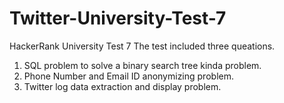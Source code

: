 # Twitter-University-Test-7
HackerRank University Test 7
The test included three queations.
1) SQL problem to solve a binary search tree kinda problem.
2) Phone Number and Email ID anonymizing problem.
3) Twitter log data extraction and display problem.
